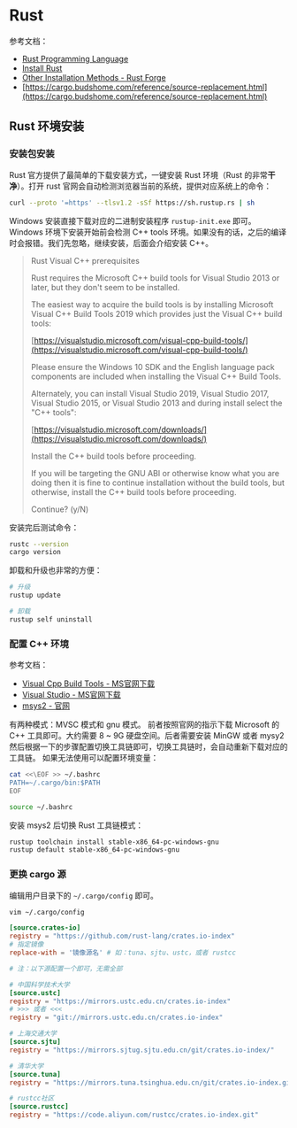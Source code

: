 
# Rust
参考文档：

- [Rust Programming Language](https://www.rust-lang.org)
- [Install Rust](https://www.rust-lang.org/tools/install)
- [Other Installation Methods - Rust Forge](https://forge.rust-lang.org/infra/other-installation-methods.html)
- [https://cargo.budshome.com/reference/source-replacement.html](https://cargo.budshome.com/reference/source-replacement.html)

## Rust 环境安装

### 安装包安装
Rust 官方提供了最简单的下载安装方式，一键安装 Rust 环境（Rust 的非常**干净**）。打开 rust 官网会自动检测浏览器当前的系统，提供对应系统上的命令：
```bash
curl --proto '=https' --tlsv1.2 -sSf https://sh.rustup.rs | sh
```
Windows 安装直接下载对应的二进制安装程序 `rustup-init.exe` 即可。
Windows 环境下安装开始前会检测 C++ tools 环境。如果没有的话，之后的编译时会报错。我们先忽略，继续安装，后面会介绍安装 C++。
> Rust Visual C++ prerequisites
> 
> Rust requires the Microsoft C++ build tools for Visual Studio 2013 or
> later, but they don't seem to be installed.
> 
> The easiest way to acquire the build tools is by installing Microsoft
> Visual C++ Build Tools 2019 which provides just the Visual C++ build
> tools:
> 
>   [https://visualstudio.microsoft.com/visual-cpp-build-tools/](https://visualstudio.microsoft.com/visual-cpp-build-tools/)
> 
> Please ensure the Windows 10 SDK and the English language pack components
> are included when installing the Visual C++ Build Tools.
> 
> Alternately, you can install Visual Studio 2019, Visual Studio 2017,
> Visual Studio 2015, or Visual Studio 2013 and during install select
> the "C++ tools":
> 
>   [https://visualstudio.microsoft.com/downloads/](https://visualstudio.microsoft.com/downloads/)
> 
> Install the C++ build tools before proceeding.
> 
> If you will be targeting the GNU ABI or otherwise know what you are
> doing then it is fine to continue installation without the build
> tools, but otherwise, install the C++ build tools before proceeding.
> 
> Continue? (y/N)

安装完后测试命令：
```bash
rustc --version
cargo version
```
卸载和升级也非常的方便：
```bash
# 升级
rustup update

# 卸载
rustup self uninstall
```

### 配置 C++ 环境
参考文档：

- [Visual Cpp Build Tools - MS官网下载](https://visualstudio.microsoft.com/visual-cpp-build-tools/)
- [Visual Studio - MS官网下载](https://visualstudio.microsoft.com/downloads/)
- [msys2 - 官网](https://www.msys2.org/)

有两种模式：MVSC 模式和 gnu 模式。
前者按照官网的指示下载 Microsoft 的 C++ 工具即可。大约需要 8 ~ 9G 硬盘空间。后者需要安装 MinGW 或者 mysy2 然后根据一下的步骤配置切换工具链即可，切换工具链时，会自动重新下载对应的工具链。
如果无法使用可以配置环境变量：
```bash
cat <<\EOF >> ~/.bashrc
PATH=~/.cargo/bin:$PATH
EOF

source ~/.bashrc
```
安装 msys2 后切换 Rust 工具链模式：
```bash
rustup toolchain install stable-x86_64-pc-windows-gnu
rustup default stable-x86_64-pc-windows-gnu
```

### 更换 cargo 源
编辑用户目录下的 `~/.cargo/config` 即可。
```bash
vim ~/.cargo/config
```
```toml
[source.crates-io]
registry = "https://github.com/rust-lang/crates.io-index"
# 指定镜像
replace-with = '镜像源名' # 如：tuna、sjtu、ustc，或者 rustcc

# 注：以下源配置一个即可，无需全部

# 中国科学技术大学
[source.ustc]
registry = "https://mirrors.ustc.edu.cn/crates.io-index"
# >>> 或者 <<<
registry = "git://mirrors.ustc.edu.cn/crates.io-index"

# 上海交通大学
[source.sjtu]
registry = "https://mirrors.sjtug.sjtu.edu.cn/git/crates.io-index/"

# 清华大学
[source.tuna]
registry = "https://mirrors.tuna.tsinghua.edu.cn/git/crates.io-index.git"

# rustcc社区
[source.rustcc]
registry = "https://code.aliyun.com/rustcc/crates.io-index.git"
```

